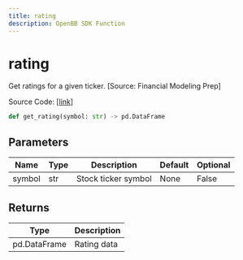 ```yaml
---
title: rating
description: OpenBB SDK Function
---
```


# rating

Get ratings for a given ticker. [Source: Financial Modeling Prep]

Source Code: [[link](https://github.com/OpenBB-finance/OpenBBTerminal/tree/main/openbb_terminal/stocks/due_diligence/fmp_model.py#L17)]

```python
def get_rating(symbol: str) -> pd.DataFrame
```
## Parameters

| Name | Type | Description | Default | Optional |
| ---- | ---- | ----------- | ------- | -------- |
| symbol | str | Stock ticker symbol | None | False |

## Returns

| Type | Description |
| ---- | ----------- |
| pd.DataFrame | Rating data |

